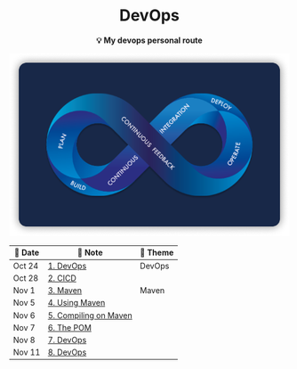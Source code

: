 <div align="center">
    <h1>DevOps</h1>
    <b>💡 My devops personal route </b>
</div>

<p align="center">
  <img src="https://github.com/OutatimeSoftware/ProjectOne/blob/main/Img/devops_0.png">
</p>

| 📅 Date   | 📝 Note                                                                                                                                   | 📍 Theme  |
| ------ | -------------------------------------------------------------------------------------------------------------------------------------- | ------ |
| Oct 24 | [1. DevOps](https://github.com/OutatimeSoftware/ProjectOne/blob/main/Docs/Phase%201/Miguel/1.%20DevOps.md)                             | DevOps |
| Oct 28 | [2. CICD](https://github.com/OutatimeSoftware/ProjectOne/blob/main/Docs/Phase%201/Miguel/2.%20CICD.md)                                 |        |
| Nov 1  | [3. Maven](https://github.com/OutatimeSoftware/ProjectOne/blob/main/Docs/Phase%201/Miguel/4.%20Using%20Maven.md)                       | Maven  |
| Nov 5  | [4. Using Maven](https://github.com/OutatimeSoftware/ProjectOne/blob/main/Docs/Phase%201/Miguel/4.%20Using%20Maven.md)                 |        |
| Nov 6  | [5. Compiling on Maven](https://github.com/OutatimeSoftware/ProjectOne/blob/main/Docs/Phase%201/Miguel/5.%20Compiling%20on%20Maven.md) |        |
| Nov 7  | [6. The POM](https://github.com/OutatimeSoftware/ProjectOne/blob/main/Docs/Phase%201/Miguel/6.%20The%20POM.md)                         |        |
| Nov 8  | [7. DevOps](https://github.com/OutatimeSoftware/ProjectOne/blob/main/Docs/Phase%201/Miguel/1.%20DevOps.md)                             |        |
| Nov 11 | [8. DevOps](https://github.com/OutatimeSoftware/ProjectOne/blob/main/Docs/Phase%201/Miguel/1.%20DevOps.md)                             |        |
